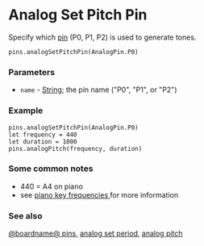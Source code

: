 # Analog Set Pitch Pin

Specify which [pin](/device/pins) (P0, P1, P2) is used to generate tones.

```sig
pins.analogSetPitchPin(AnalogPin.P0)
```

### Parameters

* `name` - [String](/reference/types/string); the  pin name ("P0", "P1", or "P2")

### Example

```blocks
pins.analogSetPitchPin(AnalogPin.P0)
let frequency = 440
let duration = 1000
pins.analogPitch(frequency, duration)
```

### Some common notes

* 440 = A4 on piano
* see [piano key frequencies ](https://en.wikipedia.org/wiki/Piano_key_frequencies) for more information

### See also

[@boardname@ pins](/device/pins), [analog set period](/reference/pins/analog-set-period), [analog pitch](/reference/pins/analog-pitch)

